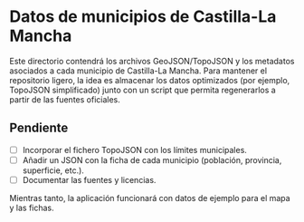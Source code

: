 # Datos de municipios de Castilla-La Mancha

Este directorio contendrá los archivos GeoJSON/TopoJSON y los metadatos
asociados a cada municipio de Castilla-La Mancha. Para mantener el repositorio
ligero, la idea es almacenar los datos optimizados (por ejemplo, TopoJSON
simplificado) junto con un script que permita regenerarlos a partir de las
fuentes oficiales.

## Pendiente

- [ ] Incorporar el fichero TopoJSON con los límites municipales.
- [ ] Añadir un JSON con la ficha de cada municipio (población, provincia,
      superficie, etc.).
- [ ] Documentar las fuentes y licencias.

Mientras tanto, la aplicación funcionará con datos de ejemplo para el mapa y
las fichas.
